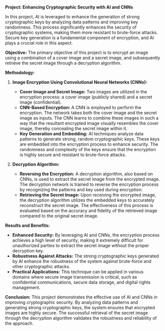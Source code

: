 **Project: Enhancing Cryptographic Security with AI and CNNs**

In this project, AI is leveraged to enhance the generation of strong cryptographic keys by analyzing data patterns and improving key randomness. This process significantly enhances the security of cryptographic systems, making them more resistant to brute-force attacks. Secure key generation is a fundamental component of encryption, and AI plays a crucial role in this aspect.

**Objective:** The primary objective of this project is to encrypt an image using a combination of a cover image and a secret image, and subsequently retrieve the secret image through a decryption algorithm.

**Methodology:**

1. **Image Encryption Using Convolutional Neural Networks (CNNs):**
   - **Cover Image and Secret Image:** Two images are utilized in the encryption process: a cover image (publicly shared) and a secret image (confidential).
   - **CNN-Based Encryption:** A CNN is employed to perform the encryption. The network takes both the cover image and the secret image as inputs. The CNN learns to combine these images in such a way that the resultant encrypted image visually resembles the cover image, thereby concealing the secret image within it.
   - **Key Generation and Embedding:** AI techniques analyze data patterns to generate strong, random cryptographic keys. These keys are embedded into the encryption process to enhance security. The randomness and complexity of the keys ensure that the encryption is highly secure and resistant to brute-force attacks.

2. **Decryption Algorithm:**
   - **Reversing the Encryption:** A decryption algorithm, also based on CNNs, is used to extract the secret image from the encrypted image. The decryption network is trained to reverse the encryption process by recognizing the patterns and key used during encryption.
   - **Retrieving the Secret Image:** Upon receiving the encrypted image, the decryption algorithm utilizes the embedded keys to accurately reconstruct the secret image. The effectiveness of this process is evaluated based on the accuracy and fidelity of the retrieved image compared to the original secret image.

**Results and Benefits:**
   - **Enhanced Security:** By leveraging AI and CNNs, the encryption process achieves a high level of security, making it extremely difficult for unauthorized parties to extract the secret image without the proper decryption key.
   - **Robustness Against Attacks:** The strong cryptographic keys generated by AI enhance the robustness of the system against brute-force and other cryptographic attacks.
   - **Practical Applications:** This technique can be applied in various domains where secure image transmission is critical, such as confidential communications, secure data storage, and digital rights management.

**Conclusion:** This project demonstrates the effective use of AI and CNNs in improving cryptographic security. By analyzing data patterns and generating strong cryptographic keys, the system ensures that encrypted images are highly secure. The successful retrieval of the secret image through the decryption algorithm validates the robustness and reliability of the approach.
